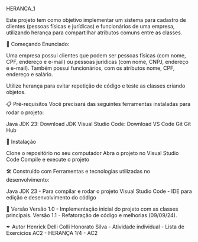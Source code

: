 HERANCA_1

Este projeto tem como objetivo implementar um sistema para cadastro de clientes (pessoas físicas e jurídicas) e funcionários de uma empresa, utilizando herança para compartilhar atributos comuns entre as classes.

🚀 Começando
Enunciado:

Uma empresa possui clientes que podem ser pessoas físicas (com nome, CPF, endereço e e-mail) ou pessoas jurídicas (com nome, CNPJ, endereço e e-mail). Também possui funcionários, com os atributos nome, CPF, endereço e salário.

Utilize herança para evitar repetição de código e teste as classes criando objetos.

📋 Pré-requisitos
Você precisará das seguintes ferramentas instaladas para rodar o projeto:

Java JDK 23: Download JDK
Visual Studio Code: Download VS Code
Git
Git Hub

🔧 Instalação

Clone o repositório no seu computador
Abra o projeto no Visual Studio Code
Compile e execute o projeto

🛠 Construído com
Ferramentas e tecnologias utilizadas no desenvolvimento:

Java JDK 23 - Para compilar e rodar o projeto
Visual Studio Code - IDE para edição e desenvolvimento do código

📌 Versão
Versão 1.0 - Implementação inicial do projeto com as classes principais.
Versão 1.1 - Refatoração de código e melhorias (09/09/24).

✒ Autor
Henrick Delli Colli Honorato Silva - Atividade individual - Lista de Exercícios AC2 - HERANÇA 1/4 - AC2
